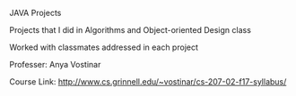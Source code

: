 JAVA Projects

Projects that I did in Algorithms and Object-oriented Design class

Worked with classmates addressed in each project

Professer: Anya Vostinar

Course Link: http://www.cs.grinnell.edu/~vostinar/cs-207-02-f17-syllabus/
